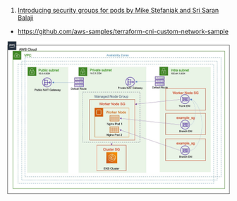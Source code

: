 
1. [Introducing security groups for pods by Mike Stefaniak and Sri Saran Balaji](https://aws.amazon.com/blogs/containers/introducing-security-groups-for-pods/)
- https://github.com/aws-samples/terraform-cni-custom-network-sample

<img src="./images/eks-cni-networking-1.png" title="eks-cni-networking-1.png" width="900"/>

